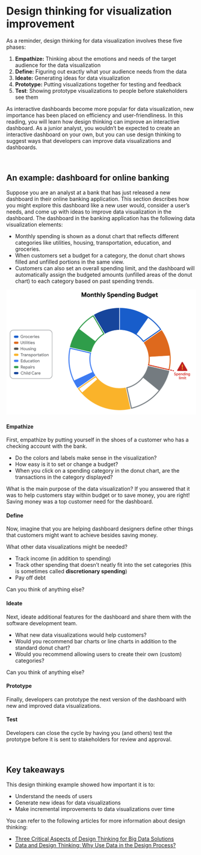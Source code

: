 # Design thinking for visualization improvement

As a reminder, design thinking for data visualization involves these five phases:

1. **Empathize:** Thinking about the emotions and needs of the target audience for the data visualization 
2. **Define:** Figuring out exactly what your audience needs from the data
3. **Ideate:** Generating ideas for data visualization
4. **Prototype:** Putting visualizations together for testing and feedback
5. **Test**: Showing prototype visualizations to people before stakeholders see them


As interactive dashboards become more popular for data visualization, new importance has been placed on efficiency and user-friendliness. In this reading, you will learn how design thinking can improve an interactive dashboard. As a junior analyst, you wouldn’t be expected to create an interactive dashboard on your own, but you can use design thinking to suggest ways that developers can improve data visualizations and dashboards.

&nbsp;

## An example: dashboard for online banking 

Suppose you are an analyst at a bank that has just released a new dashboard in their online banking application. This section describes how you might explore this dashboard like a new user would, consider a user’s needs, and come up with ideas to improve data visualization in the dashboard. The dashboard in the banking application has the following data visualization elements:

* Monthly spending is shown as a donut chart that reflects different categories like utilities, housing, transportation, education, and groceries. 
* When customers set a budget for a category, the donut chart shows filled and unfilled portions in the same view.
* Customers can also set an overall spending limit, and the dashboard will automatically assign the budgeted amounts (unfilled areas of the donut chart) to each category based on past spending trends.

![img](img/budget1.png)

#### E​mpathize

First, empathize by putting yourself in the shoes of a customer who has a checking account with the bank. 

* Do the colors and labels make sense in the visualization? 
* How easy is it to set or change a budget? 
* When you click on a spending category in the donut chart, are the transactions in the category displayed?

What is the main purpose of the data visualization? If you answered that it was to help customers stay within budget or to save money, you are right! Saving money was a top customer need for the dashboard. 

#### D​efine

Now, imagine that you are helping dashboard designers define other things that customers might want to achieve besides saving money. 

What other data visualizations might be needed? 

* Track income (in addition to spending)
* Track other spending that doesn’t neatly fit into the set categories (this is sometimes called **discretionary spending**)
* Pay off debt
  
Can you think of anything else?

#### I​deate

Next, ideate additional features for the dashboard and share them with the software development team. 

* What new data visualizations would help customers?
* Would you recommend bar charts or line charts in addition to the standard donut chart?
* Would you recommend allowing users to create their own (custom) categories?

Can you think of anything else?

#### P​rototype

Finally, developers can prototype the next version of the dashboard with new and improved data visualizations. 

#### T​est

Developers can close the cycle by having you (and others) test the prototype before it is sent to stakeholders for review and approval.

&nbsp;

## Key takeaways

This design thinking example showed how important it is to:

* Understand the needs of users
* Generate new ideas for data visualizations
* Make incremental improvements to data visualizations over time

You can refer to the following articles for more information about design thinking:

* [Three Critical Aspects of Design Thinking for Big Data Solutions](https://dataconomy.com/2019/05/three-critical-aspects-of-design-thinking-for-big-data-solutions/)
* [Data and Design Thinking: Why Use Data in the Design Process?](https://www.enginess.io/insights/data-and-design-thinking)
